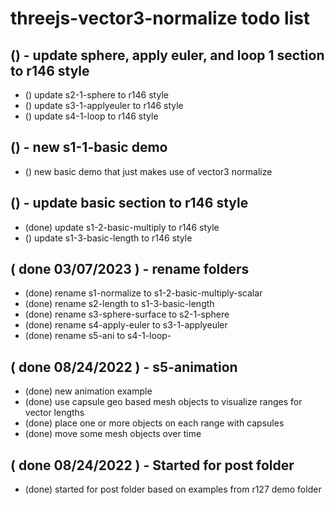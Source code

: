 # threejs-vector3-normalize todo list

## () - update sphere, apply euler, and loop 1 section to r146 style
* () update s2-1-sphere to r146 style
* () update s3-1-applyeuler to r146 style
* () update s4-1-loop to r146 style

## () - new s1-1-basic demo
* () new basic demo that just makes use of vector3 normalize

## () - update basic section to r146 style
* (done) update s1-2-basic-multiply to r146 style
* () update s1-3-basic-length to r146 style

## ( done 03/07/2023 ) - rename folders
* (done) rename s1-normalize to s1-2-basic-multiply-scalar
* (done) rename s2-length to s1-3-basic-length
* (done) rename s3-sphere-surface to s2-1-sphere
* (done) rename s4-apply-euler to s3-1-applyeuler
* (done) rename s5-ani to s4-1-loop-

## ( done 08/24/2022 ) - s5-animation
* (done) new animation example 
* (done) use capsule geo based mesh objects to visualize ranges for vector lengths
* (done) place one or more objects on each range with capsules
* (done) move some mesh objects over time

## ( done 08/24/2022 ) - Started for post folder
* (done) started for post folder based on examples from r127 demo folder

